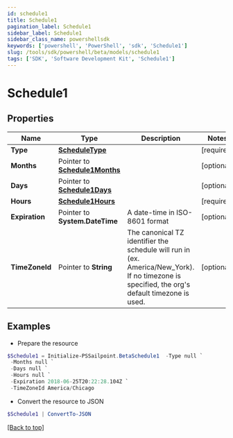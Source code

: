 ```yaml
---
id: schedule1
title: Schedule1
pagination_label: Schedule1
sidebar_label: Schedule1
sidebar_class_name: powershellsdk
keywords: ['powershell', 'PowerShell', 'sdk', 'Schedule1'] 
slug: /tools/sdk/powershell/beta/models/schedule1
tags: ['SDK', 'Software Development Kit', 'Schedule1']
---
```



# Schedule1

## Properties

Name | Type | Description | Notes
------------ | ------------- | ------------- | -------------
**Type** |  [**ScheduleType**](schedule-type) |  | [required]
**Months** |  Pointer to [**Schedule1Months**](schedule1-months) |  | [optional] 
**Days** |  Pointer to [**Schedule1Days**](schedule1-days) |  | [optional] 
**Hours** |  [**Schedule1Hours**](schedule1-hours) |  | [required]
**Expiration** |  Pointer to **System.DateTime** | A date-time in ISO-8601 format | [optional] 
**TimeZoneId** |  Pointer to **String** | The canonical TZ identifier the schedule will run in (ex. America/New_York).  If no timezone is specified, the org's default timezone is used. | [optional] 

## Examples

- Prepare the resource
```powershell
$Schedule1 = Initialize-PSSailpoint.BetaSchedule1  -Type null `
 -Months null `
 -Days null `
 -Hours null `
 -Expiration 2018-06-25T20:22:28.104Z `
 -TimeZoneId America/Chicago
```

- Convert the resource to JSON
```powershell
$Schedule1 | ConvertTo-JSON
```


[[Back to top]](#) 

